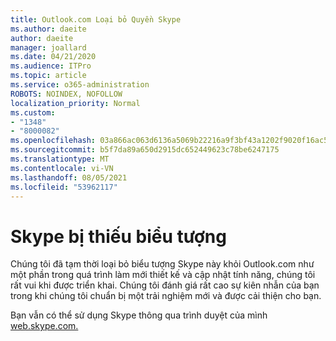 ```yaml
---
title: Outlook.com Loại bỏ Quyền Skype
ms.author: daeite
author: daeite
manager: joallard
ms.date: 04/21/2020
ms.audience: ITPro
ms.topic: article
ms.service: o365-administration
ROBOTS: NOINDEX, NOFOLLOW
localization_priority: Normal
ms.custom:
- "1348"
- "8000082"
ms.openlocfilehash: 03a866ac063d6136a5069b22216a9f3bf43a1202f9020f16ac5edb7cf89ce9ba
ms.sourcegitcommit: b5f7da89a650d2915dc652449623c78be6247175
ms.translationtype: MT
ms.contentlocale: vi-VN
ms.lasthandoff: 08/05/2021
ms.locfileid: "53962117"
---
```

# <a name="skype-icon-missing"></a>Skype bị thiếu biểu tượng

Chúng tôi đã tạm thời loại bỏ biểu tượng Skype này khỏi Outlook.com như một phần trong quá trình làm mới thiết kế và cập nhật tính năng, chúng tôi rất vui khi được triển khai. Chúng tôi đánh giá rất cao sự kiên nhẫn của bạn trong khi chúng tôi chuẩn bị một trải nghiệm mới và được cải thiện cho bạn.

Bạn vẫn có thể sử dụng Skype thông qua trình duyệt của mình [web.skype.com.](https://web.skype.com/)
